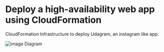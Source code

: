 # Deploy a high-availability web app using CloudFormation
CloudFormation Infrastructure to deploy Udagram, an instagram like app.

![image Diagram](./diagram.png)
